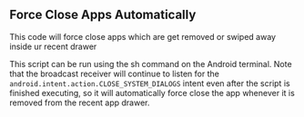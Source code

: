 ## Force Close Apps Automatically


This code will force close apps which are get removed or swiped away inside ur recent drawer



This script can be run using the sh command on the Android terminal. Note that the broadcast receiver will continue to listen for the `android.intent.action.CLOSE_SYSTEM_DIALOGS` intent even after the script is finished executing, so it will automatically force close the app whenever it is removed from the recent app drawer.

